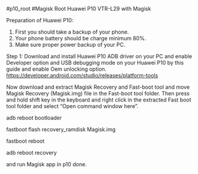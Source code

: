 #p10_root
#Magisk
Root Huawei P10 VTR-L29 with Magisk


Preparation of Huawei P10:
1. First you should take a backup of your phone.
2. Your phone battery should be charge minimum 80%.
3. Make sure proper power backup of your PC.

Step 1: Download and install Huawei P10 ADB driver on your PC and enable Developer option and USB debugging mode on your Huawei P10 by this guide and enable Oem unlocking option.
https://developer.android.com/studio/releases/platform-tools

Now download and extract Magisk Recovery and Fast-boot tool and move Magisk Recovery (Magisk.img) file in the Fast-boot tool folder.
Then press and hold shift key in the keyboard and right click in the extracted Fast boot tool folder and select “Open command window here”.

adb reboot bootloader

fastboot flash recovery_ramdisk Magisk.img

fastboot reboot

adb reboot recovery


and run Magisk app in p10 
done.
